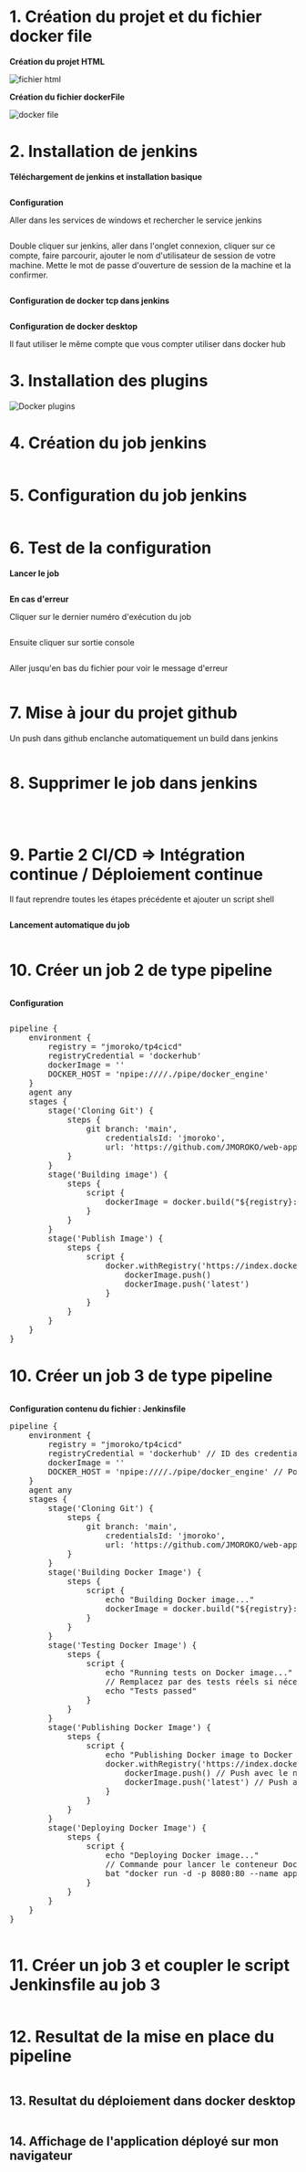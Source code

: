 <h1>1. Création du projet et du fichier docker file</h1>
<p><b>Création du projet HTML</b></p>
<img src="assets/00-fichier-html.png" alt="fichier html">
<P><b>Création du fichier dockerFile</b></P>
<img src="assets/01-fichier-docker-file.png" alt="docker file">
<h1>2. Installation de jenkins</h1>
<p><b>Téléchargement de jenkins et installation basique</b></p>
<img src="assets/02-telecharger-jenkins.png" alt="">
<p><b>Configuration</b></p>
<p>Aller dans les services de windows et rechercher le service jenkins</p>
<img src="assets/03-service-jenkins.png" alt=""> 
<p>Double cliquer sur jenkins, aller dans l'onglet connexion, cliquer sur ce compte, faire parcourir, ajouter le nom d'utilisateur de session de votre machine.
Mette le mot de passe d'ouverture de session de la machine et la confirmer.</p>
<img src="assets/04-jenkins-services.png" alt="">
<p><b>Configuration de docker tcp dans jenkins</b></p>
<img src="assets/06-etape-1.png" alt=""> <br>
<img src="assets/07-etape-2.png" alt=""> 
<p><b>Configuration de docker desktop</b></p>
Il faut utiliser le même compte que vous compter utiliser dans docker hub
<img src="assets/08-docker-desktop-3.png" alt="">
<h1>3. Installation des plugins</h1>
<img src="assets/05-docker-plugins.png" alt="Docker plugins">
<h1>4. Création du job jenkins</h1>
<img src="assets/9-docker-jobetape1.png" alt=""> <br>
<img src="assets/09-docker-job-etape2.png" alt=""> <br>
<h1>5. Configuration du job jenkins</h1>
<img src="assets/9-jenkins-job-config-etape-1.png" alt=""> <br>
<img src="assets/9-jenkins-job-config-etape-2.png" alt=""> <br>
<img src="assets/9-jenkins-job-config-etape-3.png" alt=""> <br>
<img src="assets/9-jenkins-job-config-etape-4.png" alt=""> 
<h1>6. Test de la configuration</h1>
<p><b>Lancer le job</b></p>
<img src="assets/10-lancer-job.png" alt="">
<p><b>En cas d'erreur</b></p>
<p>Cliquer sur le dernier numéro d'exécution du job</p>
<img src="assets/11-cas-erreur.png" alt="">
<p>Ensuite cliquer sur sortie console</p>
<img src="assets/11-sortie-console.png" alt="">
<p>Aller jusqu'en bas du fichier pour voir le message d'erreur</p>
<img src="assets/11-erreur.png" alt="">
<h1>7. Mise à jour du projet github</h1>
<p>Un push dans github enclanche automatiquement un build dans jenkins</p>
<img src="assets/12-build-automatique-jenkins.png" alt=""> <br>
<img src="assets/12-docker-hub.png" alt="">
<h1>8. Supprimer le job dans jenkins</h1>
<img src="assets/13-supprimer.png" alt="">
<br><br><br>
<h1>9. Partie 2 CI/CD => Intégration continue / Déploiement continue</h1>
<p>Il faut reprendre toutes les étapes précédente et ajouter un script shell</p>
<img src="assets/14-build-shell.png" alt=""> <br>
<img src="assets/15-commande-shell.png" alt="">
<p><b>Lancement automatique du job</b></p>
<img src="assets/16-lancement-auto-job.png" alt=""> <br>
<img src="assets/17-docker-image.png" alt=""> <br>
<h1>10. Créer un job 2 de type pipeline</h1>
<img src="assets/18-job2pipeline.png" alt=""> 
<p><b>Configuration</b></p>
<img src="assets/18-config-job2.png" alt="">
<pre>
pipeline {
    environment {
        registry = "jmoroko/tp4cicd"
        registryCredential = 'dockerhub'
        dockerImage = ''
        DOCKER_HOST = 'npipe:////./pipe/docker_engine'
    }
    agent any
    stages {
        stage('Cloning Git') {
            steps {
                git branch: 'main', 
                    credentialsId: 'jmoroko', 
                    url: 'https://github.com/JMOROKO/web-app-tp4-docker.git'
            }
        }
        stage('Building image') {
            steps {
                script {
                    dockerImage = docker.build("${registry}:${BUILD_NUMBER}")
                }
            }
        }
        stage('Publish Image') {
            steps {
                script {
                    docker.withRegistry('https://index.docker.io/v1/', registryCredential) {
                        dockerImage.push()
                        dockerImage.push('latest')
                    }
                }
            }
        }
    }
}
</pre>
<h1>10. Créer un job 3 de type pipeline</h1>
<img src="assets/18-job3pipeline.png" alt="">
<p><b>Configuration contenu du fichier : Jenkinsfile </b></p>
<pre>
pipeline {
    environment {
        registry = "jmoroko/tp4cicd"
        registryCredential = 'dockerhub' // ID des credentials Docker Hub dans Jenkins
        dockerImage = ''
        DOCKER_HOST = 'npipe:////./pipe/docker_engine' // Pour Windows
    }
    agent any
    stages {
        stage('Cloning Git') {
            steps {
                git branch: 'main',
                    credentialsId: 'jmoroko',
                    url: 'https://github.com/JMOROKO/web-app-tp4-docker.git'
            }
        }
        stage('Building Docker Image') {
            steps {
                script {
                    echo "Building Docker image..."
                    dockerImage = docker.build("${registry}:${BUILD_NUMBER}")
                }
            }
        }
        stage('Testing Docker Image') {
            steps {
                script {
                    echo "Running tests on Docker image..."
                    // Remplacez par des tests réels si nécessaire
                    echo "Tests passed"
                }
            }
        }
        stage('Publishing Docker Image') {
            steps {
                script {
                    echo "Publishing Docker image to Docker Hub..."
                    docker.withRegistry('https://index.docker.io/v1/', registryCredential) {
                        dockerImage.push() // Push avec le numéro de build
                        dockerImage.push('latest') // Push avec le tag 'latest'
                    }
                }
            }
        }
        stage('Deploying Docker Image') {
            steps {
                script {
                    echo "Deploying Docker image..."
                    // Commande pour lancer le conteneur Docker sur Windows
                    bat "docker run -d -p 8080:80 --name app-${BUILD_NUMBER} ${registry}:${BUILD_NUMBER}"
                }
            }
        }
    }
}

</pre>
<h1>11. Créer un job 3 et coupler le script Jenkinsfile au job 3</h1>
<img src="assets/19-script-path.png" alt=""> <br>
<img src="assets/20-config-jenkins-etape1.png" alt=""> <br>
<img src="assets/20-config-jenkins-etape2.png" alt=""> <br>
<h1>12. Resultat de la mise en place du pipeline</h1>
<img src="assets/22-mise-en-place-pipeline.png" alt="">
<h2>13. Resultat du déploiement dans docker desktop</h2>
<img src="assets/22-mise-en-place-docker.png" alt=""> 
<h2>14. Affichage de l'application déployé sur mon navigateur</h2>
<img src="assets/23-app.png" alt="">
